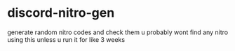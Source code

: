 # discord-nitro-gen
generate random nitro codes and check them
u probably wont find any nitro using this unless u run it for like 3 weeks
